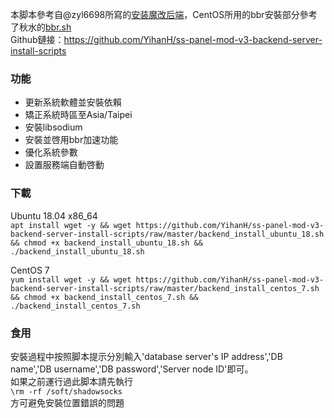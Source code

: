 本脚本參考自@zyl6698所寫的[安装魔改后端](https://github.com/zyl6698/ss-panel-v3-mod-with-f2fpay/wiki/%E5%AE%89%E8%A3%85%E9%AD%94%E6%94%B9%E5%90%8E%E7%AB%AF)，CentOS所用的bbr安裝部分參考了秋水的[bbr.sh](https://teddysun.com/489.html)  
Github鏈接：https://github.com/YihanH/ss-panel-mod-v3-backend-server-install-scripts  
### 功能  
* 更新系統軟體並安裝依賴
* 矯正系統時區至Asia/Taipei
* 安裝libsodium
* 安裝並啓用bbr加速功能
* 優化系統參數
* 設置服務端自動啓動
### 下載

Ubuntu 18.04 x86_64  
`apt install wget -y && wget https://github.com/YihanH/ss-panel-mod-v3-backend-server-install-scripts/raw/master/backend_install_ubuntu_18.sh && chmod +x backend_install_ubuntu_18.sh && ./backend_install_ubuntu_18.sh
`  

CentOS 7  
`yum install wget -y && wget https://github.com/YihanH/ss-panel-mod-v3-backend-server-install-scripts/raw/master/backend_install_centos_7.sh && chmod +x backend_install_centos_7.sh && ./backend_install_centos_7.sh
`

### 食用  

安裝過程中按照脚本提示分別輸入'database server's IP address','DB name','DB username','DB password','Server node ID'即可。  
如果之前運行過此脚本請先執行  
`\rm -rf /soft/shadowsocks`  
方可避免安裝位置錯誤的問題